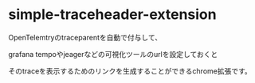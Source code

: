 # simple-traceheader-extension

OpenTelemtryのtraceparentを自動で付与して、

grafana tempoやjeagerなどの可視化ツールのurlを設定しておくと

そのtraceを表示するためのリンクを生成することができるchrome拡張です。

